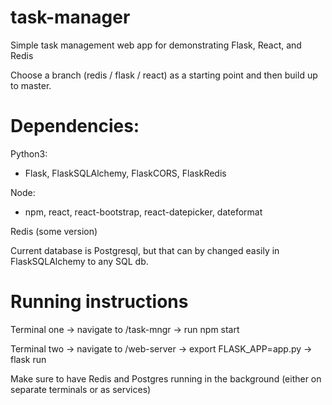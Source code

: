 # task-manager
Simple task management web app for demonstrating Flask, React, and Redis

Choose a branch (redis / flask / react) as a starting point and then build up to master.

# Dependencies:

Python3:
* Flask, FlaskSQLAlchemy, FlaskCORS, FlaskRedis

Node:
* npm, react, react-bootstrap, react-datepicker, dateformat

Redis (some version)

Current database is Postgresql, but that can by changed easily in FlaskSQLAlchemy to any SQL db.

# Running instructions

Terminal one -> navigate to /task-mngr -> run npm start

Terminal two -> navigate to /web-server -> export FLASK_APP=app.py -> flask run

Make sure to have Redis and Postgres running in the background (either on separate terminals or as services)
